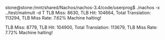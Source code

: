 
stone@stone:/mnt/shared/Nachos/nachos-3.4/code/userprog$ ./nachos -x ../test/matmult -d T
TLB Miss: 8630, TLB Hit: 104664, Total Translation: 113294, TLB Miss Rate: 7.62%
Machine halting!


TLB Miss: 8779, TLB Hit: 104900, Total Translation: 113679, TLB Miss Rate: 7.72%
Machine halting!



